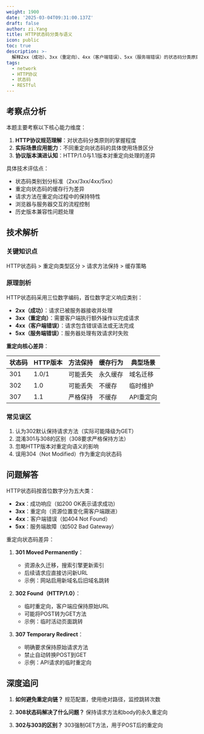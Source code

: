 ```yaml
---
weight: 1900
date: '2025-03-04T09:31:00.137Z'
draft: false
author: zi.Yang
title: HTTP状态码分类与语义
icon: public
toc: true
description: >-
  解释2xx（成功）、3xx（重定向）、4xx（客户端错误）、5xx（服务端错误）的状态码分类原则，并举例说明301/302/307重定向状态码的应用场景差异。
tags:
  - network
  - HTTP协议
  - 状态码
  - RESTful
---
```


## 考察点分析

本题主要考察以下核心能力维度：

1. **HTTP协议规范理解**：对状态码分类原则的掌握程度
2. **实际场景应用能力**：不同重定向状态码的具体使用场景区分
3. **协议版本演进认知**：HTTP/1.0与1.1版本对重定向处理的差异

具体技术评估点：

- 状态码类别划分标准（2xx/3xx/4xx/5xx）
- 重定向状态码的缓存行为差异
- 请求方法在重定向过程中的保持特性
- 浏览器与服务器交互的流程控制
- 历史版本兼容性问题处理

## 技术解析

### 关键知识点

HTTP状态码 > 重定向类型区分 > 请求方法保持 > 缓存策略

### 原理剖析

HTTP状态码采用三位数字编码，首位数字定义响应类别：

- **2xx（成功）**：请求已被服务器接收并处理
- **3xx（重定向）**：需要客户端执行额外操作以完成请求
- **4xx（客户端错误）**：请求包含错误语法或无法完成
- **5xx（服务端错误）**：服务器处理有效请求时失败

**重定向核心差异**：

| 状态码 | HTTP版本 | 方法保持 | 缓存行为 | 典型场景 |
|---------|-----------|----------|----------|----------|
| 301     | 1.0/1 | 可能丢失 | 永久缓存 | 域名迁移 |
| 302     | 1.0     | 可能丢失 | 不缓存   | 临时维护 |
| 307     | 1.1     | 严格保持 | 不缓存   | API重定向 |

### 常见误区

1. 认为302默认保持请求方法（实际可能降级为GET）
2. 混淆301与308的区别（308要求严格保持方法）
3. 忽略HTTP版本对重定向语义的影响
4. 误用304（Not Modified）作为重定向状态码

## 问题解答

HTTP状态码按首位数字分为五大类：

- **2xx**：成功响应（如200 OK表示请求成功）
- **3xx**：重定向（资源位置变化需客户端跟进）
- **4xx**：客户端错误（如404 Not Found）
- **5xx**：服务端故障（如502 Bad Gateway）

重定向状态码差异：

1. **301 Moved Permanently**：
   - 资源永久迁移，搜索引擎更新索引
   - 后续请求应直接访问新URL
   - 示例：网站启用新域名后旧域名跳转

2. **302 Found（HTTP/1.0）**：
   - 临时重定向，客户端应保持原始URL
   - 可能将POST转为GET方法
   - 示例：临时活动页面跳转

3. **307 Temporary Redirect**：
   - 明确要求保持原始请求方法
   - 禁止自动转换POST到GET
   - 示例：API请求的临时重定向

## 深度追问

1. **如何避免重定向链？**
   规范配置，使用绝对路径，监控跳转次数

2. **308状态码解决了什么问题？**
   保持请求方法和body的永久重定向

3. **302与303的区别？**
   303强制GET方法，用于POST后的重定向
